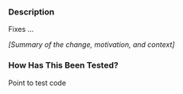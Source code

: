 ### Description

Fixes ... 

_[Summary of the change, motivation, and context]_

### How Has This Been Tested?

Point to test code 